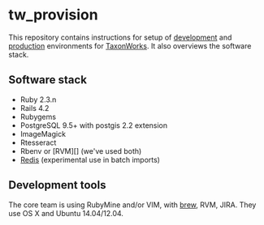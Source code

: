 tw_provision
============

This repository contains instructions for setup of [development](development/README.md) and [production](production/README.md) environments for [TaxonWorks][1].  It also overviews the software stack.

Software stack
--------------

* Ruby 2.3.n
* Rails 4.2 
* Rubygems
* PostgreSQL 9.5+ with postgis 2.2 extension
* ImageMagick
* Rtesseract
* Rbenv or [RVM][] (we've used both)
* [Redis][4] (experimental use in batch imports)

Development tools
-----------------

The core team is using RubyMine and/or VIM, with [brew][3], RVM, JIRA.  They use OS X and Ubuntu 14.04/12.04.

[1]: https://github.com/SpeciesFileGroup/taxonworks
[2]: http://rvm.io
[3]: http://brew.sh/
[4]: http://redis.io/
